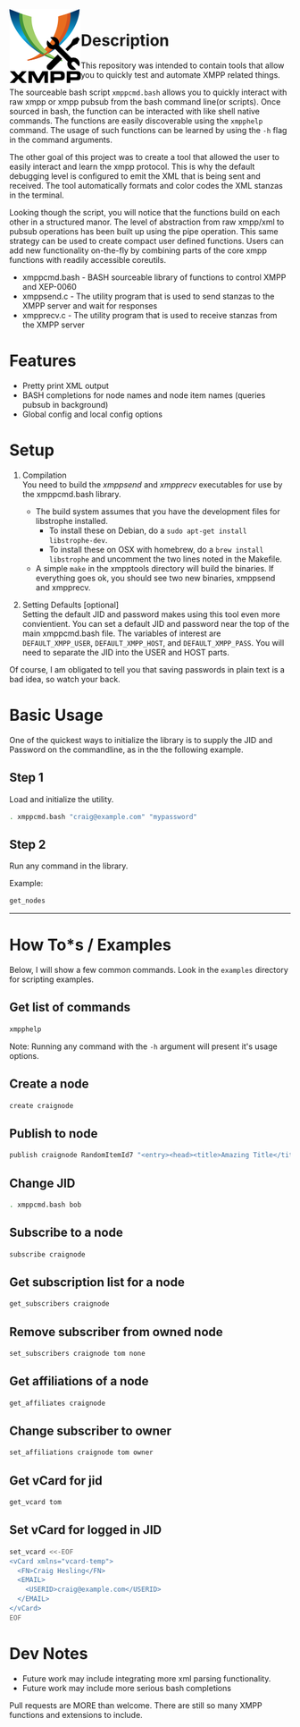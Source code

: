 <img align="left" src="https://github.com/linux4life798/xmpptools/blob/master/res/XMPPTools_logo.png" width="128">

# Description
This repository was intended to contain tools that allow you to
quickly test and automate XMPP related things.

The sourceable bash script `xmppcmd.bash` allows you to quickly
interact with raw xmpp or xmpp pubsub from the bash command line(or scripts).
Once sourced in bash, the function can be interacted with like shell
native commands. The functions are easily discoverable using the
`xmpphelp` command. The usage of such functions can be learned by
using the `-h` flag in the command arguments.

The other goal of this project was to create a tool that allowed the
user to easily interact and learn the xmpp protocol. This is why the
default debugging level is configured to emit the XML that is being
sent and received. The tool automatically formats and color codes the
XML stanzas in the terminal.

Looking though the script, you will notice that the functions build on
each other in a structured manor. The level of abstraction from raw
xmpp/xml to pubsub operations has been built up using the pipe operation.
This same strategy can be used to create compact user defined functions.
Users can add new functionality on-the-fly by combining parts of the core
xmpp functions with readily accessible coreutils.

* xmppcmd.bash - BASH sourceable library of functions to control XMPP and XEP-0060
* xmppsend.c   - The utility program that is used to send stanzas to the XMPP server and wait for responses
* xmpprecv.c   - The utility program that is used to receive stanzas from the XMPP server

# Features
* Pretty print XML output
* BASH completions for node names and node item names (queries pubsub in background)
* Global config and local config options

# Setup

1. Compilation <br />
  You need to build the *xmppsend* and *xmpprecv* executables for use by the xmppcmd.bash library.
    * The build system assumes that you have the development files for libstrophe installed.
      - To install these on Debian, do a `sudo apt-get install libstrophe-dev`.
      - To install these on OSX with homebrew, do a `brew install libstrophe`
        and uncomment the two lines noted in the Makefile.
    * A simple `make` in the xmpptools directory will build the binaries. If everything goes ok, you should see 
      two new binaries, xmppsend and xmpprecv.

2. Setting Defaults [optional] <br />
  Setting the default JID and password makes using this tool even more convientient.
  You can set a default JID and password near the top of the main xmppcmd.bash file.
  The variables of interest are `DEFAULT_XMPP_USER`, `DEFAULT_XMPP_HOST`, and `DEFAULT_XMPP_PASS`.
  You will need to separate the JID into the USER and HOST parts.

  Of course, I am obligated to tell you that saving passwords in plain text is a bad idea, so watch your back.

# Basic Usage

One of the quickest ways to initialize the library is to supply the JID and Password on the commandline, as in the the following example.

## Step 1
Load and initialize the utility.

```bash
. xmppcmd.bash "craig@example.com" "mypassword"
```

## Step 2
Run any command in the library.

Example:
```bash
get_nodes
```

---

# How To*s / Examples

Below, I will show a few common commands.
Look in the `examples` directory for scripting examples.

## Get list of commands
```bash
xmpphelp
```
Note: Running any command with the `-h` argument will present it's usage options.

## Create a node
```bash
create craignode
```

## Publish to node
```bash
publish craignode RandomItemId7 "<entry><head><title>Amazing Title</title></head><body>Some good website content</body></entry>"
```

## Change JID
```bash
. xmppcmd.bash bob
```

## Subscribe to a node
```bash
subscribe craignode
```

## Get subscription list for a node
```bash
get_subscribers craignode
```

## Remove subscriber from owned node
```bash
set_subscribers craignode tom none
```

## Get affiliations of a node
```bash
get_affiliates craignode
```

## Change subscriber to owner
```bash
set_affiliations craignode tom owner
```

## Get vCard for jid
```bash
get_vcard tom
```

## Set vCard for logged in JID
```bash
set_vcard <<-EOF
<vCard xmlns="vcard-temp">
  <FN>Craig Hesling</FN>
  <EMAIL>
    <USERID>craig@example.com</USERID>
  </EMAIL>
</vCard>
EOF
```
# Dev Notes

* Future work may include integrating more xml parsing functionality.
* Future work may include more serious bash completions

Pull requests are MORE than welcome. There are still so many XMPP functions and extensions to include.
